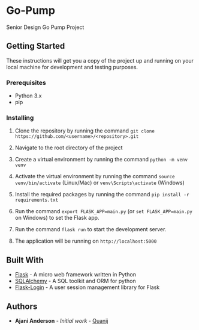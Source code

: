 # Go-Pump
Senior Design Go Pump Project

## Getting Started

These instructions will get you a copy of the project up and running on your local machine for development and testing purposes.

### Prerequisites

- Python 3.x
- pip

### Installing

1. Clone the repository by running the command `git clone https://github.com/<username>/<repository>.git`

2. Navigate to the root directory of the project

3. Create a virtual environment by running the command `python -m venv venv`

4. Activate the virtual environment by running the command `source venv/bin/activate` (Linux/Mac) or `venv\Scripts\activate` (Windows)

5. Install the required packages by running the command `pip install -r requirements.txt`

6. Run the command `export FLASK_APP=main.py` (or `set FLASK_APP=main.py` on Windows) to set the Flask app.

7. Run the command `flask run` to start the development server.

8. The application will be running on `http://localhost:5000`

## Built With

* [Flask](http://flask.pocoo.org/) - A micro web framework written in Python
* [SQLAlchemy](https://www.sqlalchemy.org/) - A SQL toolkit and ORM for python
* [Flask-Login](https://flask-login.readthedocs.io/en/latest/) - A user session management library for Flask

## Authors

* **Ajani Anderson** - *Initial work* - [Quanij](https://github.com/quanij)
